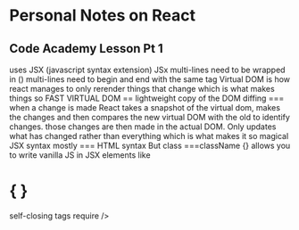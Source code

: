 # Personal Notes on React

## Code Academy Lesson Pt 1
uses JSX (javascript syntax extension)
JSx multi-lines need to be wrapped in ()
multi-lines need to begin and end with the same tag
Virtual DOM is how react manages to only rerender things that change which is what makes things so FAST
VIRTUAL DOM == lightweight copy of the DOM
diffing === when a change is made React takes a snapshot of the virtual dom, makes the changes and then compares the new virtual DOM with the old to identify changes.
those changes are then made in the actual DOM.
Only updates what has changed rather than everything which is what makes it so magical
JSX syntax mostly === HTML syntax But
class ===className
{} allows you to write vanilla JS in JSX elements like <h1>{ }</h1>
self-closing tags require />
